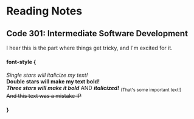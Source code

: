 # Reading Notes

## Code 301: Intermediate Software Development
I hear this is the part where things get tricky, and I'm excited for it.

#### font-style {
*Single stars will italicize my text!*    
**Double stars will make my text bold!**    
***Three stars will make it bold*** AND ***italicized!*** <sub>(That's some important text!)</sub>    
~~And this text was a mistake :P~~
#### }
